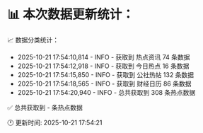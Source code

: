 📊 本次数据更新统计：
==========================

📈 数据分类统计：
- 2025-10-21 17:54:10,814 - INFO - 获取到 热点资讯 74 条数据
- 2025-10-21 17:54:12,918 - INFO - 获取到 今日热点 16 条数据
- 2025-10-21 17:54:15,850 - INFO - 获取到 公社热帖 132 条数据
- 2025-10-21 17:54:18,565 - INFO - 获取到 财经日历 86 条数据
- 2025-10-21 17:54:20,940 - INFO - 总共获取到 308 条热点数据

✅ 总共获取到 - 条热点数据

🕐 更新时间: 2025-10-21 17:54:21
